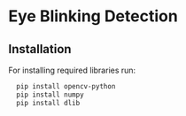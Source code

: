 # Eye Blinking Detection

## Installation

For installing required libraries run: 

```bash
  pip install opencv-python
  pip install numpy
  pip install dlib
```

